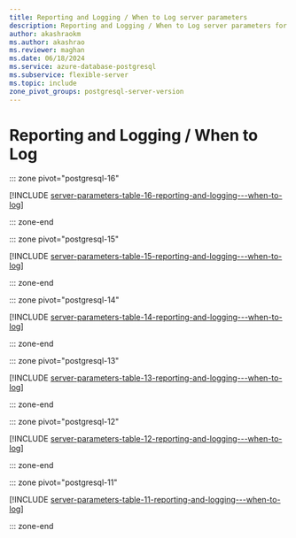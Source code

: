```yaml
---
title: Reporting and Logging / When to Log server parameters
description: Reporting and Logging / When to Log server parameters for Azure Database for PostgreSQL - Flexible Server.
author: akashraokm
ms.author: akashrao
ms.reviewer: maghan
ms.date: 06/18/2024
ms.service: azure-database-postgresql
ms.subservice: flexible-server
ms.topic: include
zone_pivot_groups: postgresql-server-version
---
```

# Reporting and Logging / When to Log


::: zone pivot="postgresql-16"

[!INCLUDE [server-parameters-table-16-reporting-and-logging---when-to-log](./includes/server-parameters-table-16-reporting-and-logging---when-to-log.md)]

::: zone-end


::: zone pivot="postgresql-15"

[!INCLUDE [server-parameters-table-15-reporting-and-logging---when-to-log](./includes/server-parameters-table-15-reporting-and-logging---when-to-log.md)]

::: zone-end


::: zone pivot="postgresql-14"

[!INCLUDE [server-parameters-table-14-reporting-and-logging---when-to-log](./includes/server-parameters-table-14-reporting-and-logging---when-to-log.md)]

::: zone-end


::: zone pivot="postgresql-13"

[!INCLUDE [server-parameters-table-13-reporting-and-logging---when-to-log](./includes/server-parameters-table-13-reporting-and-logging---when-to-log.md)]

::: zone-end


::: zone pivot="postgresql-12"

[!INCLUDE [server-parameters-table-12-reporting-and-logging---when-to-log](./includes/server-parameters-table-12-reporting-and-logging---when-to-log.md)]

::: zone-end


::: zone pivot="postgresql-11"

[!INCLUDE [server-parameters-table-11-reporting-and-logging---when-to-log](./includes/server-parameters-table-11-reporting-and-logging---when-to-log.md)]

::: zone-end


